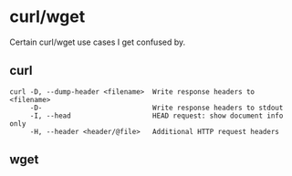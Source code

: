 # curl/wget

Certain curl/wget use cases I get confused by.

## curl

```
curl -D, --dump-header <filename>  Write response headers to <filename>
     -D-                           Write response headers to stdout
     -I, --head                    HEAD request: show document info only
     -H, --header <header/@file>   Additional HTTP request headers
```

## wget
